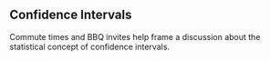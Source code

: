 ## Confidence Intervals

Commute times and BBQ invites help frame a discussion about the statistical concept of confidence intervals.

